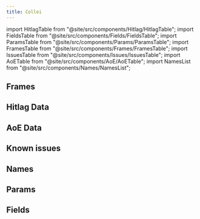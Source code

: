 ```yaml
---
title: Collei
---
```


import HitlagTable from "@site/src/components/Hitlag/HitlagTable";
import FieldsTable from "@site/src/components/Fields/FieldsTable";
import ParamsTable from "@site/src/components/Params/ParamsTable";
import FramesTable from "@site/src/components/Frames/FramesTable";
import IssuesTable from "@site/src/components/Issues/IssuesTable";
import AoETable from "@site/src/components/AoE/AoETable";
import NamesList from "@site/src/components/Names/NamesList";

## Frames

<FramesTable character="collei" />

## Hitlag Data

<HitlagTable character="collei" />

## AoE Data

<AoETable character="collei" />

## Known issues

<IssuesTable character="collei" />

## Names

<NamesList character="collei" />

## Params

<ParamsTable character="collei" />

## Fields

<FieldsTable character="collei" />